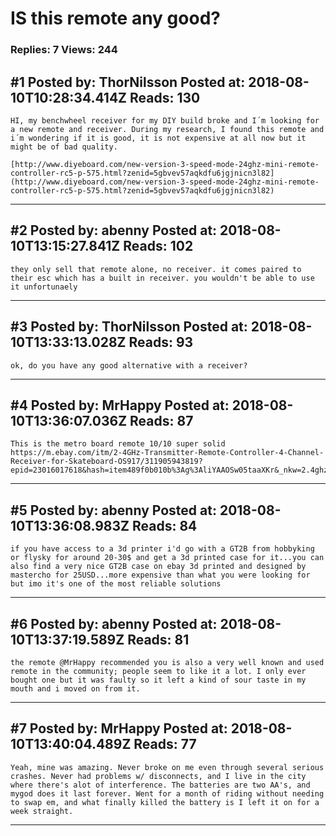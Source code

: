 # IS this remote any good?

### Replies: 7 Views: 244

## \#1 Posted by: ThorNilsson Posted at: 2018-08-10T10:28:34.414Z Reads: 130

```
HI, my benchwheel receiver for my DIY build broke and I´m looking for a new remote and receiver. During my research, I found this remote and i´m wondering if it is good, it is not expensive at all now but it might be of bad quality.

[http://www.diyeboard.com/new-version-3-speed-mode-24ghz-mini-remote-controller-rc5-p-575.html?zenid=5gbvev57aqkdfu6jgjnicn3l82](http://www.diyeboard.com/new-version-3-speed-mode-24ghz-mini-remote-controller-rc5-p-575.html?zenid=5gbvev57aqkdfu6jgjnicn3l82)
```

---
## \#2 Posted by: abenny Posted at: 2018-08-10T13:15:27.841Z Reads: 102

```
they only sell that remote alone, no receiver. it comes paired to their esc which has a built in receiver. you wouldn't be able to use it unfortunaely
```

---
## \#3 Posted by: ThorNilsson Posted at: 2018-08-10T13:33:13.028Z Reads: 93

```
ok, do you have any good alternative with a receiver?
```

---
## \#4 Posted by: MrHappy Posted at: 2018-08-10T13:36:07.036Z Reads: 87

```
This is the metro board remote 10/10 super solid
https://m.ebay.com/itm/2-4GHz-Transmitter-Remote-Controller-4-Channel-Receiver-for-Skateboard-OS917/311905943819?epid=23016017618&hash=item489f0b010b%3Ag%3AliYAAOSw05taaXKr&_nkw=2.4ghz+transmitter+receiver+remote&_from=R40&rt=nc
```

---
## \#5 Posted by: abenny Posted at: 2018-08-10T13:36:08.983Z Reads: 84

```
if you have access to a 3d printer i'd go with a GT2B from hobbyking or flysky for around 20-30$ and get a 3d printed case for it...you can also find a very nice GT2B case on ebay 3d printed and designed by mastercho for 25USD...more expensive than what you were looking for but imo it's one of the most reliable solutions
```

---
## \#6 Posted by: abenny Posted at: 2018-08-10T13:37:19.589Z Reads: 81

```
the remote @MrHappy recommended you is also a very well known and used remote in the community; people seem to like it a lot. I only ever bought one but it was faulty so it left a kind of sour taste in my mouth and i moved on from it.
```

---
## \#7 Posted by: MrHappy Posted at: 2018-08-10T13:40:04.489Z Reads: 77

```
Yeah, mine was amazing. Never broke on me even through several serious crashes. Never had problems w/ disconnects, and I live in the city where there's alot of interference. The batteries are two AA's, and mygod does it last forever. Went for a month of riding without needing to swap em, and what finally killed the battery is I left it on for a week straight.
```

---
